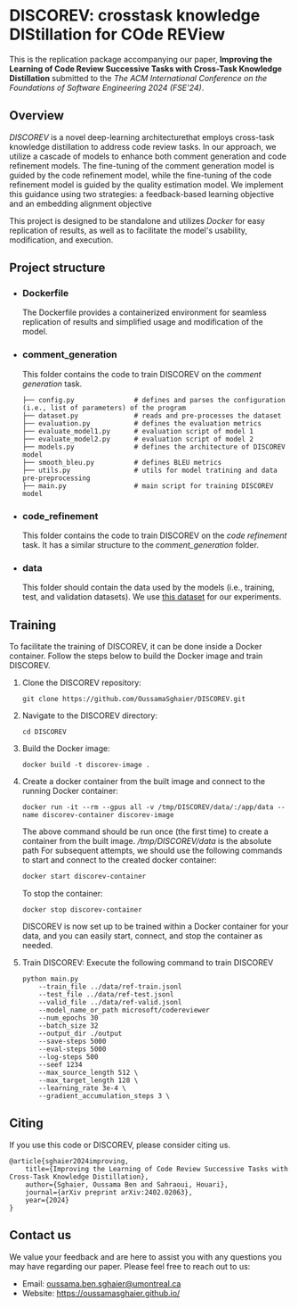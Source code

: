 DISCOREV: crosstask knowledge DIStillation for COde REView
===============================

This is the replication package accompanying our paper, **Improving the Learning of Code Review Successive Tasks with Cross-Task Knowledge Distillation** submitted to the *The ACM International Conference on the Foundations of Software Engineering 2024 (FSE'24)*.

Overview
---
*DISCOREV* is a novel deep-learning architecturethat employs cross-task knowledge distillation to address code review tasks. In our approach, we utilize a cascade of models to enhance both comment generation and code refinement models. The fine-tuning of the comment generation model is guided by the code refinement model, while the fine-tuning of the code refinement model is guided by the quality estimation model. We implement this guidance using two strategies: a feedback-based learning objective and an embedding alignment objective

This project is designed to be standalone and utilizes *Docker* for easy replication of results, as well as to facilitate the model's usability, modification, and execution.




Project structure
---

- ### Dockerfile
    The Dockerfile provides a containerized environment for seamless replication of results and simplified usage and modification of the model.

- ### comment_generation
    This folder contains the code to train DISCOREV on the *comment generation* task.
    ```
    ├── config.py               # defines and parses the configuration (i.e., list of parameters) of the program
    ├── dataset.py              # reads and pre-processes the dataset 
    ├── evaluation.py           # defines the evaluation metrics
    ├── evaluate_model1.py      # evaluation script of model 1
    ├── evaluate_model2.py      # evaluation script of model 2
    ├── models.py               # defines the architecture of DISCOREV model
    ├── smooth_bleu.py          # defines BLEU metrics
    ├── utils.py                # utils for model tratining and data pre-preprocessing 
    ├── main.py                 # main script for training DISCOREV model 
    ```

- ### code_refinement
    This folder contains the code to train DISCOREV on the *code refinement* task. It has a similar structure to the *comment_generation* folder.

- ### data
    This folder should contain the data used by the models (i.e., training, test, and validation datasets). We use [this dataset](https://zenodo.org/records/6900648) for our experiments.




Training
---

To facilitate the training of DISCOREV, it can be done inside a Docker container. 
Follow the steps below to build the Docker image and train DISCOREV.

1. Clone the DISCOREV repository:
    ```
    git clone https://github.com/OussamaSghaier/DISCOREV.git
    ```

2. Navigate to the DISCOREV directory:
    ```
    cd DISCOREV
    ```

3. Build the Docker image:
    ```
    docker build -t discorev-image .
    ```

4. Create a docker container from the built image and connect to the running Docker container:
    ```
    docker run -it --rm --gpus all -v /tmp/DISCOREV/data/:/app/data --name discorev-container discorev-image

    ```

    The above command should be run once (the first time) to create a container from the built image. 
    */tmp/DISCOREV/data* is the absolute path 
    For subsequent attempts, we should use the following commands to start and connect to the created docker container:
    ```bash
    docker start discorev-container
    ```

    To stop the container:
    ```
    docker stop discorev-container
    ```

    DISCOREV is now set up to be trained within a Docker container for your data, and you can easily start, connect, and stop the container as needed.

5. Train DISCOREV: Execute the following command to train DISCOREV
    ```
    python main.py 
        --train_file ../data/ref-train.jsonl 
        --test_file ../data/ref-test.jsonl 
        --valid_file ../data/ref-valid.jsonl
        --model_name_or_path microsoft/codereviewer 
        --num_epochs 30
        --batch_size 32
        --output_dir ./output
        --save-steps 5000
        --eval-steps 5000
        --log-steps 500
        --seef 1234
        --max_source_length 512 \
        --max_target_length 128 \
        --learning_rate 3e-4 \
        --gradient_accumulation_steps 3 \
    ```


Citing
---
If you use this code or DISCOREV, please consider citing us.

    @article{sghaier2024improving,
        title={Improving the Learning of Code Review Successive Tasks with Cross-Task Knowledge Distillation},
        author={Sghaier, Oussama Ben and Sahraoui, Houari},
        journal={arXiv preprint arXiv:2402.02063},
        year={2024}
    }


Contact us
---
We value your feedback and are here to assist you with any questions you may have regarding our paper. 
Please feel free to reach out to us:

- Email: oussama.ben.sghaier@umontreal.ca
- Website: https://oussamasghaier.github.io/



